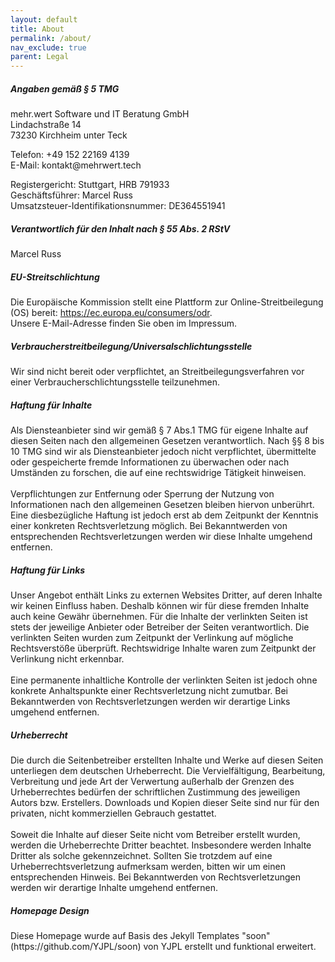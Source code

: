 ```yaml
---
layout: default
title: About
permalink: /about/
nav_exclude: true
parent: Legal
---
```


<h5>Angaben gemäß § 5 TMG</h5>
<p>mehr.wert Software und IT Beratung GmbH <br />
Lindachstraße 14 <br />
73230 Kirchheim unter Teck </p>
<p>
Telefon: +49 152 22169 4139 <br />
E-Mail: kontakt@mehrwert.tech </p>

<p>
Registergericht: Stuttgart, HRB 791933 <br />
Geschäftsführer: Marcel Russ <br />
Umsatzsteuer-Identifikationsnummer: DE364551941
</p>

<h5>Verantwortlich für den Inhalt nach § 55 Abs. 2 RStV</h5>
<p>Marcel Russ</p>

<h5>EU-Streitschlichtung</h5>
<p>Die Europäische Kommission stellt eine Plattform zur Online-Streitbeilegung (OS) bereit: <a href=\"https://ec.europa.eu/consumers/odr\" target=\"_blank\" rel=\"noopener noreferrer\">https://ec.europa.eu/consumers/odr</a>. <br />Unsere E-Mail-Adresse finden Sie oben im Impressum.</p>

<h5>Verbraucher­streit­beilegung/Universal­schlichtungs­stelle</h5>
<p>Wir sind nicht bereit oder verpflichtet, an Streitbeilegungsverfahren vor einer Verbraucherschlichtungsstelle teilzunehmen.</p>
<h5>Haftung für Inhalte</h5>
<p>Als Diensteanbieter sind wir gemäß § 7 Abs.1 TMG für eigene Inhalte auf diesen Seiten nach den allgemeinen Gesetzen verantwortlich. Nach §§ 8 bis 10 TMG sind wir als Diensteanbieter jedoch nicht verpflichtet, übermittelte oder gespeicherte fremde Informationen zu überwachen oder nach Umständen zu forschen, die auf eine rechtswidrige Tätigkeit hinweisen.<br />
<br />
Verpflichtungen zur Entfernung oder Sperrung der Nutzung von Informationen nach den allgemeinen Gesetzen bleiben hiervon unberührt. Eine diesbezügliche Haftung ist jedoch erst ab dem Zeitpunkt der Kenntnis einer konkreten Rechtsverletzung möglich. Bei Bekanntwerden von entsprechenden Rechtsverletzungen werden wir diese Inhalte umgehend entfernen. </p>

<h5>Haftung für Links</h5>
<p>Unser Angebot enthält Links zu externen Websites Dritter, auf deren Inhalte wir keinen Einfluss haben. Deshalb können wir für diese fremden Inhalte auch keine Gewähr übernehmen. Für die Inhalte der verlinkten Seiten ist stets der jeweilige Anbieter oder Betreiber der Seiten verantwortlich. Die verlinkten Seiten wurden zum Zeitpunkt der Verlinkung auf mögliche Rechtsverstöße überprüft. Rechtswidrige Inhalte waren zum Zeitpunkt der Verlinkung nicht erkennbar.
<br />
<br />
Eine permanente inhaltliche Kontrolle der verlinkten Seiten ist jedoch ohne konkrete Anhaltspunkte einer Rechtsverletzung nicht zumutbar. Bei Bekanntwerden von Rechtsverletzungen werden wir derartige Links umgehend entfernen. </p>

<h5>Urheberrecht</h5>
<p>Die durch die Seitenbetreiber erstellten Inhalte und Werke auf diesen Seiten unterliegen dem deutschen Urheberrecht. Die Vervielfältigung, Bearbeitung, Verbreitung und jede Art der Verwertung außerhalb der Grenzen des Urheberrechtes bedürfen der schriftlichen Zustimmung des jeweiligen Autors bzw. Erstellers. Downloads und Kopien dieser Seite sind nur für den privaten, nicht kommerziellen Gebrauch gestattet.
<br />
<br />
Soweit die Inhalte auf dieser Seite nicht vom Betreiber erstellt wurden, werden die Urheberrechte Dritter beachtet. Insbesondere werden Inhalte Dritter als solche gekennzeichnet. Sollten Sie trotzdem auf eine Urheberrechtsverletzung aufmerksam werden, bitten wir um einen entsprechenden Hinweis. Bei Bekanntwerden von Rechtsverletzungen werden wir derartige Inhalte umgehend entfernen.</p>

<h5>Homepage Design</h5>
<p>Diese Homepage wurde auf Basis des Jekyll Templates "soon" (https://github.com/YJPL/soon) von YJPL erstellt und funktional erweitert.</p>
